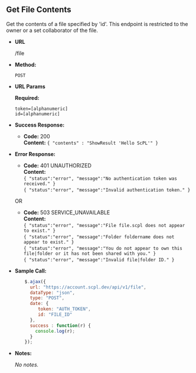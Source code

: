 **Get File Contents**
----
Get the contents of a file specified by 'id'. This endpoint is restricted to the owner or a set collaborator of the file.

* **URL**

  /file

* **Method:**

  `POST`

*  **URL Params**

   **Required:**

   `token=[alphanumeric]`<br/>
   `id=[alphanumeric]`

* **Success Response:**

     * **Code:** 200 <br />
       **Content:** `{ "contents" : "ShowResult 'Hello ScPL'" }`

* **Error Response:**

     * **Code:** 401 UNAUTHORIZED <br />
       **Content:**<br/>
       `{ "status":"error", "message":"No authentication token was received." }`<br/>
       `{ "status":"error", "message":"Invalid authentication token." }`

     OR

     * **Code:** 503 SERVICE_UNAVAILABLE <br />
       **Content:**<br />
       `{ "status":"error", "message":"File file.scpl does not appear to exist." }`<br/>
       `{ "status":"error", "message":"Folder foldername does not appear to exist." }`<br/>
       `{ "status":"error", "message":"You do not appear to own this file|folder or it has not been shared with you." }`<br/>
       `{ "status":"error", "message":"Invalid file|folder ID." }`

* **Sample Call:**

```javascript
       $.ajax({
         url: "https://account.scpl.dev/api/v1/file",
         dataType: "json",
         type: "POST",
         date: {
            token: "AUTH_TOKEN",
            id: "FILE_ID"
         },
         success : function(r) {
           console.log(r);
         }
       });
```

* **Notes:**

     _No notes._
